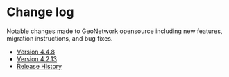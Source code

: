 # Change log

Notable changes made to GeoNetwork opensource including new features, migration instructions, and bug fixes.

-   [Version 4.4.8](version-4.4.8.md)
-   [Version 4.2.13](version-4.2.13.md)
-   [Release History](history/index.md)
